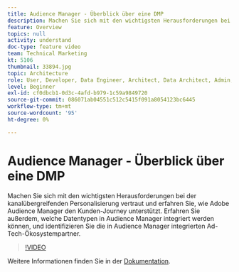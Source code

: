 ```yaml
---
title: Audience Manager - Überblick über eine DMP
description: Machen Sie sich mit den wichtigsten Herausforderungen bei der kanalübergreifenden Personalisierung vertraut und erfahren Sie, wie Adobe Audience Manager den Kunden-Journey unterstützt. Erfahren Sie außerdem, welche Datentypen in Audience Manager integriert werden können, und identifizieren Sie die in Audience Manager integrierten Ad-Tech-Ökosystempartner.
feature: Overview
topics: null
activity: understand
doc-type: feature video
team: Technical Marketing
kt: 5106
thumbnail: 33894.jpg
topic: Architecture
role: User, Developer, Data Engineer, Architect, Data Architect, Admin, Leader
level: Beginner
exl-id: cf0dbcb1-0d3c-4afd-b979-1c59a9849720
source-git-commit: 086071ab04551c512c5415f091a8054123bc6445
workflow-type: tm+mt
source-wordcount: '95'
ht-degree: 0%

---
```


# Audience Manager - Überblick über eine DMP

Machen Sie sich mit den wichtigsten Herausforderungen bei der kanalübergreifenden Personalisierung vertraut und erfahren Sie, wie Adobe Audience Manager den Kunden-Journey unterstützt. Erfahren Sie außerdem, welche Datentypen in Audience Manager integriert werden können, und identifizieren Sie die in Audience Manager integrierten Ad-Tech-Ökosystempartner.

>[!VIDEO](https://video.tv.adobe.com/v/33894/?quality=12)

Weitere Informationen finden Sie in der [Dokumentation](https://experienceleague.adobe.com/docs/audience-manager/user-guide/overview/aam-overview.html?lang=de).
